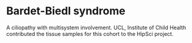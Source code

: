 Bardet-Biedl syndrome
=====================

A ciliopathy with multisystem involvement. UCL, Institute of Child Health contributed the tissue samples for this cohort to the HipSci project.
